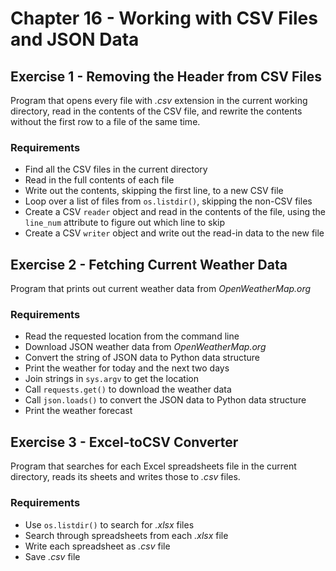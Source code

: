 # Chapter 16 - Working with CSV Files and JSON Data

## Exercise 1 - Removing the Header from CSV Files

Program that opens every file with _.csv_ extension in the current working directory, read in the contents of the CSV file, and rewrite the contents without the first row to a file of the same time.

### Requirements
- Find all the CSV files in the current directory
- Read in the full contents of each file
- Write out the contents, skipping the first line, to a new CSV file
- Loop over a list of files from `os.listdir()`, skipping the non-CSV files
- Create a CSV `reader` object and read in the contents of the file, using the `line_num` attribute to figure out which line to skip
- Create a CSV `writer` object and write out the read-in data to the new file

## Exercise 2 - Fetching Current Weather Data

Program that prints out current weather data from _OpenWeatherMap.org_

### Requirements
- Read the requested location from the command line
- Download JSON weather data from _OpenWeatherMap.org_
- Convert the string of JSON data to Python data structure
- Print the weather for today and the next two days
- Join strings in `sys.argv` to get the location
- Call `requests.get()` to download the weather data
- Call `json.loads()` to convert the JSON data to Python data structure
- Print the weather forecast

## Exercise 3 - Excel-toCSV Converter

Program that searches for each Excel spreadsheets file in the current directory, reads its sheets and writes those to _.csv_ files.

### Requirements
- Use `os.listdir()` to search for _.xlsx_ files
- Search through spreadsheets from each _.xlsx_ file
- Write each spreadsheet as _.csv_ file
- Save _.csv_ file